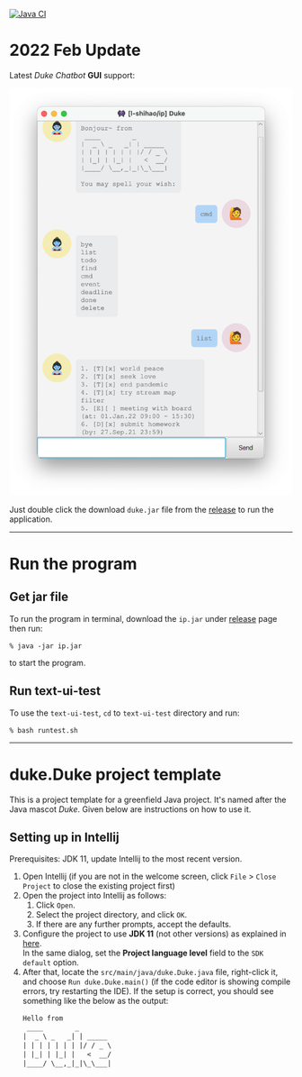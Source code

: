 [![Java CI](https://github.com/l-shihao/ip/actions/workflows/gradle.yml/badge.svg)](https://github.com/l-shihao/ip/actions/workflows/gradle.yml)
# 2022 Feb Update
Latest _Duke Chatbot_ **GUI** support:

<img src="docs/pic/dukegui.png" width="520">

Just double click the download `duke.jar` file from the [release](https://github.com/l-shihao/ip/releases/tag/v0.5.0) to run the application.

----
# Run the program 

## Get jar file
To run the program in terminal, download the `ip.jar` under [release](https://github.com/l-shihao/ip/releases/tag/A-Release) page then run: 
```
% java -jar ip.jar 
```
to start the program. 


## Run text-ui-test
To use the `text-ui-test`, `cd` to `text-ui-test` directory and run: 
```
% bash runtest.sh
```

----
# duke.Duke project template

This is a project template for a greenfield Java project. It's named after the Java mascot _Duke_. Given below are instructions on how to use it.

## Setting up in Intellij

Prerequisites: JDK 11, update Intellij to the most recent version.

1. Open Intellij (if you are not in the welcome screen, click `File` > `Close Project` to close the existing project first)
1. Open the project into Intellij as follows:
   1. Click `Open`.
   1. Select the project directory, and click `OK`.
   1. If there are any further prompts, accept the defaults.
1. Configure the project to use **JDK 11** (not other versions) as explained in [here](https://www.jetbrains.com/help/idea/sdk.html#set-up-jdk).<br>
   In the same dialog, set the **Project language level** field to the `SDK default` option.
3. After that, locate the `src/main/java/duke.Duke.java` file, right-click it, and choose `Run duke.Duke.main()` (if the code editor is showing compile errors, try restarting the IDE). If the setup is correct, you should see something like the below as the output:
   ```
   Hello from
    ____        _        
   |  _ \ _   _| | _____ 
   | | | | | | | |/ / _ \
   | |_| | |_| |   <  __/
   |____/ \__,_|_|\_\___|
   ```
